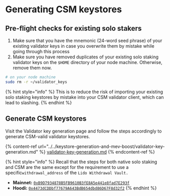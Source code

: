 # Generating CSM keystores

## Pre-flight checks for existing solo stakers

1. Make sure that you have the mnemonic (24-word seed phrase) of your existing validator keys in case you overwrite them by mistake while going through this process
2. Make sure you have removed duplicates of your existing solo staking validator keys on the `$HOME` directory of your node machine. Otherwise, remove them now.

```sh
# on your node machine
sudo rm -r ~/validator_keys
```

{% hint style="info" %}
This is to reduce the risk of importing your existing solo staking keystores by mistake into your CSM validator client, which can lead to slashing.&#x20;
{% endhint %}

## Generate CSM keystores

Visit the Validator key generation page and follow the steps accordingly to generate CSM-valid validator keystores.&#x20;

{% content-ref url="../../keystore-generation-and-mev-boost/validator-key-generation.md" %}
[validator-key-generation.md](../../keystore-generation-and-mev-boost/validator-key-generation.md)
{% endcontent-ref %}

{% hint style="info" %}
Recall that the steps for both native solo staking and CSM are the same except for the requirement to use a specific`withdrawal_address` of the `Lido Withdrawal Vault.`

* **Mainnet:** [`0xB9D7934878B5FB9610B3fE8A5e441e8fad7E293f`](https://etherscan.io/address/0xb9d7934878b5fb9610b3fe8a5e441e8fad7e293f)
* **Hoodi:** [`0x4473dCDDbf77679A643BdB654dbd86D67F8d32f2`](https://hoodi.cloud.blockscout.com/address/0x4473dCDDbf77679A643BdB654dbd86D67F8d32f2)&#x20;
{% endhint %}
